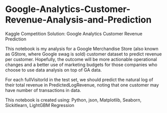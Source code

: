 # Google-Analytics-Customer-Revenue-Analysis-and-Prediction
Kaggle Competition Solution: Google Analytics Customer Revenue Prediction

This notebook is my analysis for a Google Merchandise Store (also known as GStore, where Google swag is sold) customer dataset to predict revenue per customer. Hopefully, the outcome will be more actionable operational changes and a better use of marketing budgets for those companies who choose to use data analysis on top of GA data.

For each fullVisitorId in the test set, we should predict the natural log of their total revenue in PredictedLogRevenue, noting that one customer may have number of transactions in data.

This notebook is created using: Python, json, Matplotlib, Seaborn, Sickitlearn, LightGBM Regression
